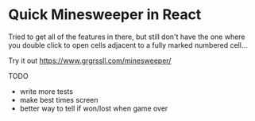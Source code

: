 # Quick Minesweeper in React

Tried to get all of the features in there, but still don't have the one where you double click to open cells adjacent to a fully marked numbered cell...

Try it out https://www.grgrssll.com/minesweeper/

TODO

- write more tests
- make best times screen
- better way to tell if won/lost when game over
